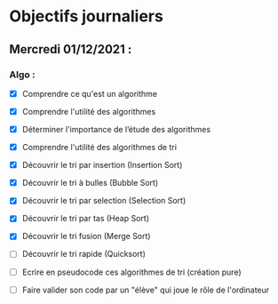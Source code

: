 # Objectifs journaliers

## Mercredi 01/12/2021 :

### Algo : 

* [X] Comprendre ce qu'est un algorithme
* [X] Comprendre l'utilité des algorithmes
* [X] Déterminer l'importance de l’étude des algorithmes
* [X] Comprendre l'utilité des algorithmes de tri
* [X] Découvrir le tri par insertion (Insertion Sort)
* [X] Découvrir le tri à bulles (Bubble Sort)
* [X] Découvrir le tri par selection (Selection Sort)
* [X] Découvrir le tri par tas (Heap Sort)
* [X] Découvrir le tri fusion (Merge Sort)
* [ ] Découvrir le tri rapide (Quicksort)

* [ ] Ecrire en pseudocode ces algorithmes de tri (création pure)
* [ ] Faire valider son code par un "élève" qui joue le rôle de l'ordinateur